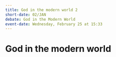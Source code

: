 ```yaml
---
title: God in the modern world 2
short-date: 02/JAN
debate: God in the Modern World
event-date: Wednesday, February 25 at 15:33
---
```

# God in the modern world